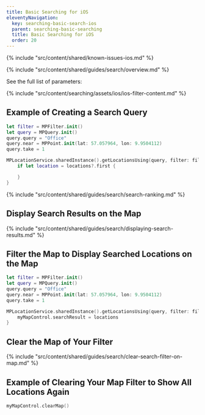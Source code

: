 ```yaml
---
title: Basic Searching for iOS
eleventyNavigation:
  key: searching-basic-search-ios
  parent: searching-basic-searching
  title: Basic Searching for iOS
  order: 20
---
```


<!-- Known Issues -->
{% include "src/content/shared/known-issues-ios.md" %}

{% include "src/content/shared/guides/search/overview.md" %}

See the full list of parameters:

{% include "src/content/searching/assets/ios/ios-filter-content.md" %}

## Example of Creating a Search Query

```swift
let filter = MPFilter.init()
let query = MPQuery.init()
query.query = "Office"
query.near = MPPoint.init(lat: 57.057964, lon: 9.9504112)
query.take = 1

MPLocationService.sharedInstance().getLocationsUsing(query, filter: filter) { (locations, error) in
    if let location = locations?.first {

    }
}
```

{% include "src/content/shared/guides/search/search-ranking.md" %}

## Display Search Results on the Map

{% include "src/content/shared/guides/search/displaying-search-results.md" %}

## Filter the Map to Display Searched Locations on the Map

```swift
let filter = MPFilter.init()
let query = MPQuery.init()
query.query = "Office"
query.near = MPPoint.init(lat: 57.057964, lon: 9.9504112)
query.take = 1

MPLocationService.sharedInstance().getLocationsUsing(query, filter: filter) { (locations, error) in
    myMapControl.searchResult = locations
}
```

## Clear the Map of Your Filter

{% include "src/content/shared/guides/search/clear-search-filter-on-map.md" %}

## Example of Clearing Your Map Filter to Show All Locations Again

```swift
myMapControl.clearMap()
```

